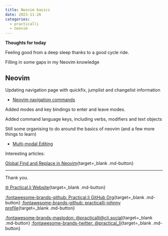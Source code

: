 ```yaml
---
title: Neovim basics
date: 2023-11-26
categories:
  - practicalli
  - neovim
---
```


**Thoughts for today**

Feeling good from a deep sleep thanks to a good cycle ride.

Filling in some gaps in my Neovim knowledge

<!-- more -->

## Neovim 

Updating navigation page with quickfix, jumplist and changelist information

- [Neovim navigation commands](https://practical.li/neovim/neovim-basics/navigation/)

Added modes and key bindings to enter and leave modes.

Added command language keys, including verbs, modifiers and text objects

Still some organising to do around the basics of neovim (and a few more things to learn)

- [Multi-modal Editing](https://practical.li/neovim/neovim-basics/multi-modal-editing/) 


Interesting articles:

[Global Find and Replace in Neovim](https://elanmed.dev/blog/global-find-and-replace-in-neovim){target=_blank .md-button}

---
Thank you.

[:globe_with_meridians: Practical.li Website](https://practical.li){target=_blank .md-button} 

[:fontawesome-brands-github: Practical.li GitHub Org](https://github.com/practicalli){target=_blank .md-button} 
[:fontawesome-brands-github: practicalli-johnny profile](https://github.com/practicalli-johnny){target=_blank .md-button}

[:fontawesome-brands-mastodon: @practicalli@clj.social](https://clj.social/@practicalli){target=_blank .md-button}
[:fontawesome-brands-twitter: @practical_li](https://twitter.com/practcial_li){target=_blank .md-button}
